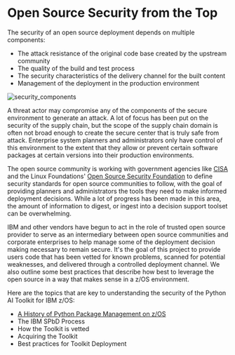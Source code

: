 # Open Source Security from the Top
The security of an open source deployment depends on multiple components:
- The attack resistance of the original code base created by the upstream community
- The quality of the build and test process 
- The security characteristics of the delivery channel for the built content
- Management of the deployment in the production environment

![security_components](https://github.com/ibm-z-oss-oda/python_ai_toolkit_zos/assets/18175421/0783bab4-1e5e-4869-bf38-af8dd91a397e)

A threat actor may compromise any of the components of the secure environment to generate an attack.  A lot of focus has been put on the security of the supply chain, but the scope of the supply chain domain is often not broad enough to create the secure center that is truly safe from attack.  Enterprise system planners and administrators only have control of this environment to the extent that they allow or prevent certain software packages at certain versions into their production environments.

The open source community is working with government agencies like [CISA](https://www.cisa.gov/) and
the Linux Foundations' [Open Source Security Foundation](https://openssf.org/) to define security standards for open source communities to follow, with the goal of providing planners and administrators the tools they need to make informed deployment decisions.  While a lot of progress has been made in this area, the amount of information to digest, or ingest into a decision support toolset can be overwhelming.  

IBM and other vendors have begun to act in the role of trusted open source provider to serve as an intermediary between open source communities and corporate enterprises to help manage some of the deployment decision making necessary to remain secure.  It's the goal of this project to provide users code that has been vetted for known problems, scanned for potential weaknesses, and delivered through a controlled deployment channel.  We also outline some best practices that describe how best to leverage the open source in a way that makes sense in a z/OS environment.

Here are the topics that are key to understanding the security of the Python AI Toolkit for IBM z/OS:
- [A History of Python Package Management on z/OS](https://github.com/ibm-z-oss-oda/python_ai_toolkit_zos/wiki/A-History-of-Python-Package-Management-on-z-OS)
- The IBM SPbD Process
- How the Toolkit is vetted
- Acquiring the Toolkit
- Best practices for Toolkit Deployment